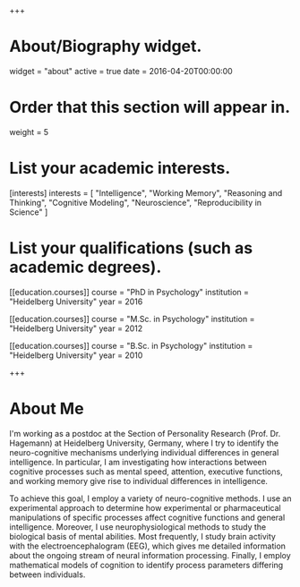 +++
# About/Biography widget.
widget = "about"
active = true
date = 2016-04-20T00:00:00

# Order that this section will appear in.
weight = 5

# List your academic interests.
[interests]
  interests = [
    "Intelligence",
    "Working Memory",
    "Reasoning and Thinking",
    "Cognitive Modeling",
    "Neuroscience",
    "Reproducibility in Science"
  ]

# List your qualifications (such as academic degrees).
[[education.courses]]
  course = "PhD in Psychology"
  institution = "Heidelberg University"
  year = 2016

[[education.courses]]
  course = "M.Sc. in Psychology"
  institution = "Heidelberg University"
  year = 2012

[[education.courses]]
  course = "B.Sc. in Psychology"
  institution = "Heidelberg University"
  year = 2010
 
+++

# About Me

I'm working as a postdoc at the Section of Personality Research (Prof. Dr. Hagemann) at Heidelberg University, Germany, where I try to identify the neuro-cognitive mechanisms underlying individual differences in general intelligence. In particular, I am investigating how interactions between cognitive processes such as mental speed, attention, executive functions, and working memory give rise to individual differences in intelligence.

To achieve this goal, I employ a variety of neuro-cognitive methods. I use an experimental approach to determine how experimental or pharmaceutical manipulations of specific processes affect cognitive functions and general intelligence. Moreover, I use neurophysiological methods to study the biological basis of mental abilities. Most frequently, I study brain activity with the electroencephalogram (EEG), which gives me detailed information about the ongoing stream of neural information processing. Finally, I employ mathematical models of cognition to identify process parameters differing between individuals.
